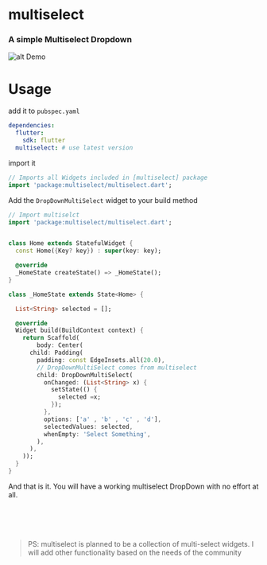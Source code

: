# multiselect

### A simple Multiselect Dropdown





![alt Demo](https://miro.medium.com/max/2548/1*94vYfiJSmzMaWIX0zfm9oA.gif "Demo")

# Usage

add it to `pubspec.yaml` 

``` yaml
dependencies:
  flutter:
    sdk: flutter
  multiselect: # use latest version    

```


import it 

``` dart
// Imports all Widgets included in [multiselect] package
import 'package:multiselect/multiselect.dart';
```

Add the `DropDownMultiSelect` widget to your build method

``` dart
// Import multiselct
import 'package:multiselect/multiselect.dart';


class Home extends StatefulWidget {
  const Home({Key? key}) : super(key: key);

  @override
  _HomeState createState() => _HomeState();
}

class _HomeState extends State<Home> {

  List<String> selected = [];

  @override
  Widget build(BuildContext context) {
    return Scaffold(
        body: Center(
      child: Padding(
        padding: const EdgeInsets.all(20.0),
        // DropDownMultiSelect comes from multiselect
        child: DropDownMultiSelect(
          onChanged: (List<String> x) {
            setState(() {
              selected =x;
            });
          },
          options: ['a' , 'b' , 'c' , 'd'],
          selectedValues: selected,
          whenEmpty: 'Select Something',
        ),
      ),
    ));
  }
}

```


And that is it. You will have a working multiselect DropDown with no effort at all.  
\
&nbsp;
\
&nbsp;
\
&nbsp;
>PS: multiselect is planned to be a collection of multi-select widgets. I will add other functionality based on the needs of the community
